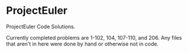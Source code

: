 # ProjectEuler
ProjectEuler Code Solutions.

Currently completed problems are 1-102, 104, 107-110, and 206. Any files that aren't in here were done by hand or otherwise not in code.
